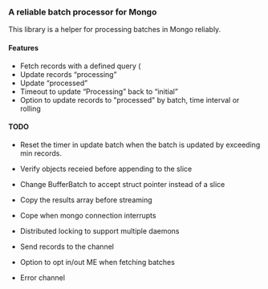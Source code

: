 ### A reliable batch processor for Mongo ##

This library is a helper for processing batches in Mongo reliably.

#### Features

* Fetch records with a defined query (
* Update records “processing”
* Update “processed”
* Timeout to update “Processing” back to “initial”
* Option to update records to "processed" by batch, time interval or rolling


#### TODO

* Reset the timer in update batch when the batch is updated by exceeding min records.
* Verify objects receied before appending to the slice
* Change BufferBatch to accept struct pointer instead of a slice
* Copy the results array before streaming
* Cope when mongo connection interrupts 

* Distributed locking to support multiple daemons
* Send records to the channel
* Option to opt in/out ME when fetching batches
* Error channel
